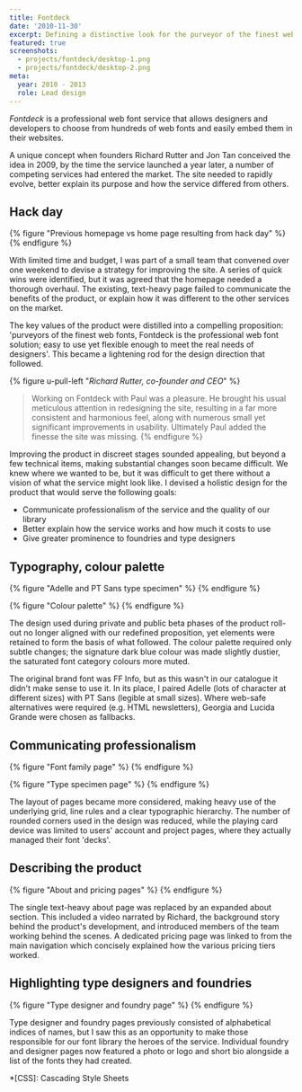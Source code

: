 ```yaml
---
title: Fontdeck
date: '2010-11-30'
excerpt: Defining a distinctive look for the purveyor of the finest web fonts.
featured: true
screenshots:
  - projects/fontdeck/desktop-1.png
  - projects/fontdeck/desktop-2.png
meta:
  year: 2010 - 2013
  role: Lead design
---
```

_Fontdeck_ is a professional web font service that allows designers and developers to choose from hundreds of web fonts and easily embed them in their websites.

A unique concept when founders Richard Rutter and Jon Tan conceived the idea in 2009, by the time the service launched a year later, a number of competing services had entered the market. The site needed to rapidly evolve, better explain its purpose and how the service differed from others.

## Hack day
{% figure "Previous homepage vs home page resulting from hack day" %}
{% endfigure %}

With limited time and budget, I was part of a small team that convened over one weekend to devise a strategy for improving the site. A series of quick wins were identified, but it was agreed that the homepage needed a thorough overhaul. The existing, text-heavy page failed to communicate the benefits of the product, or explain how it was different to the other services on the market.

The key values of the product were distilled into a compelling proposition: 'purveyors of the finest web fonts, Fontdeck is the professional web font solution; easy to use yet flexible enough to meet the real needs of designers'. This became a lightening rod for the design direction that followed.

{% figure u-pull-left "<cite>Richard Rutter, co-founder and CEO</cite>" %}
> Working on Fontdeck with Paul was a pleasure. He brought his usual meticulous attention in redesigning the site, resulting in a far more consistent and harmonious feel, along with numerous small yet significant improvements in usability. Ultimately Paul added the finesse the site was missing.
{% endfigure %}

Improving the product in discreet stages sounded appealing, but beyond a few technical items, making substantial changes soon became difficult. We knew where we wanted to be, but it was difficult to get there without a vision of what the service might look like. I devised a holistic design for the product that would serve the following goals:

  * Communicate professionalism of the service and the quality of our library
  * Better explain how the service works and how much it costs to use
  * Give greater prominence to foundries and type designers

## Typography, colour palette
{% figure "Adelle and PT Sans type specimen" %}
{% endfigure %}

{% figure "Colour palette" %}
{% endfigure %}

The design used during private and public beta phases of the product roll-out no longer aligned with our redefined proposition, yet elements were retained to form the basis of what followed. The colour palette required only subtle changes; the signature dark blue colour was made slightly dustier, the saturated font category colours more muted.

The original brand font was FF Info, but as this wasn't in our catalogue it didn't make sense to use it. In its place, I paired Adelle (lots of character at different sizes) with PT Sans (legible at small sizes). Where web-safe alternatives were required (e.g. HTML newsletters), Georgia and Lucida Grande were chosen as fallbacks.

## Communicating professionalism
{% figure "Font family page" %}
{% endfigure %}

{% figure "Type specimen page" %}
{% endfigure %}

The layout of pages became more considered, making heavy use of the underlying grid, line rules and a clear typographic hierarchy. The number of rounded corners used in the design was reduced, while the playing card device was limited to users' account and project pages, where they actually managed their font 'decks'.

## Describing the product
{% figure "About and pricing pages" %}
{% endfigure %}

The single text-heavy about page was replaced by an expanded about section. This included a video narrated by Richard, the background story behind the product's development, and introduced members of the team working behind the scenes. A dedicated pricing page was linked to from the main navigation which concisely explained how the various pricing tiers worked.

## Highlighting type designers and foundries
{% figure "Type designer and foundry page" %}
{% endfigure %}

Type designer and foundry pages previously consisted of alphabetical indices of names, but I saw this as an opportunity to make those responsible for our font library the heroes of the service. Individual foundry and designer pages now featured a photo or logo and short bio alongside a list of the fonts they had created.

*[CSS]: Cascading Style Sheets
